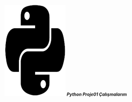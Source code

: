 <img src="resimler/pythonlogo.png" width = "200"
height = "300"/>
***********Python Proje01 Çalışmalarım***********

